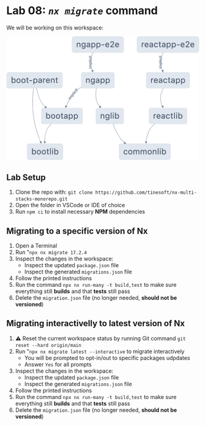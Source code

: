 # Lab 08: _`nx migrate`_ command

We will be working on this workspace:

![Alt text](../lab-common/lab-nx-multi-stacks-monorepo.png)

## Lab Setup

1. Clone the repo with: `git clone https://github.com/tinesoft/nx-multi-stacks-monorepo.git`
2. Open the folder in VSCode or IDE of choice
3. Run `npm ci` to install  necessary **NPM** dependencies

## Migrating to a specific version of Nx

1. Open a Terminal
2. Run "`npx nx migrate 17.2.4`
3. Inspect the changes in the workspace:
    * Inspect the updated `package.json` file
    * Inspect the generated `migrations.json` file
4. Follow the printed instructions
5. Run the command `npx nx run-many -t build,test` to make sure everything still **builds** and that **tests** still pass
6. Delete the `migration.json` file (no longer needed, **should not be versioned**)

## Migrating **interactivelly** to latest version of Nx

1. ⚠️ Reset the current workspace status by running Git command `git reset --hard origin/main`
2. Run "`npx nx migrate latest --interactive` to migrate interactively
    * You will be prompted to opt-in/out to specific packages udpdates
    * Answer `Yes` for all prompts
3. Inspect the changes in the workspace:
    * Inspect the updated `package.json` file
    * Inspect the generated `migrations.json` file
4. Follow the printed instructions
5. Run the command `npx nx run-many -t build,test` to make sure everything still **builds** and that **tests** still pass
6. Delete the `migration.json` file (no longer needed, **should not be versioned**)
